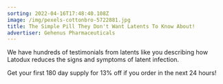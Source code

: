 ```yaml
---
sorting: 2022-04-16T17:48:40.108Z
image: /img/pexels-cottonbro-5722881.jpg
title: The Simple Pill They Don't Want Latents To Know About!
advertiser: Gehenus Pharmaceuticals
---
```

We have hundreds of testimonials from latents like you describing how Latodux reduces the signs and symptoms of latent infection.

Get your first 180 day supply for 13% off if you order in the next 24 hours!